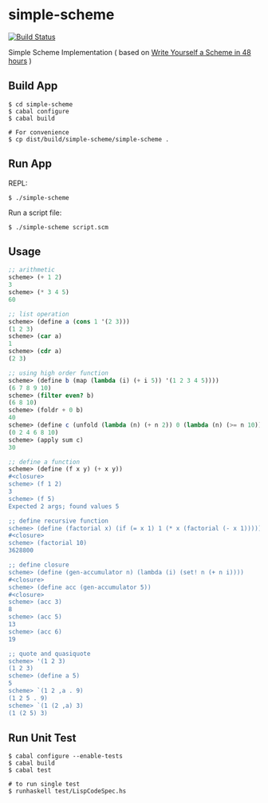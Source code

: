 # simple-scheme

[![Build Status](https://travis-ci.org/hyone/simple-scheme.png?branch=master)](https://travis-ci.org/hyone/simple-scheme)

Simple Scheme Implementation
( based on [Write Yourself a Scheme in 48 hours](http://jonathan.tang.name/files/scheme_in_48/tutorial/overview.html>) )

## Build App 

    $ cd simple-scheme
    $ cabal configure
    $ cabal build

    # For convenience
    $ cp dist/build/simple-scheme/simple-scheme .

## Run App

REPL:

    $ ./simple-scheme

Run a script file:

    $ ./simple-scheme script.scm

## Usage

```scheme
;; arithmetic
scheme> (+ 1 2)
3
scheme> (* 3 4 5)
60

;; list operation
scheme> (define a (cons 1 '(2 3)))
(1 2 3)
scheme> (car a)
1
scheme> (cdr a)
(2 3)

;; using high order function
scheme> (define b (map (lambda (i) (+ i 5)) '(1 2 3 4 5))))
(6 7 8 9 10)
scheme> (filter even? b)
(6 8 10)
scheme> (foldr + 0 b)
40
scheme> (define c (unfold (lambda (n) (+ n 2)) 0 (lambda (n) (>= n 10))))
(0 2 4 6 8 10)
scheme> (apply sum c)
30

;; define a function
scheme> (define (f x y) (+ x y))
#<closure>
scheme> (f 1 2)
3
scheme> (f 5)
Expected 2 args; found values 5

;; define recursive function
scheme> (define (factorial x) (if (= x 1) 1 (* x (factorial (- x 1)))))
#<closure>
scheme> (factorial 10)
3628800

;; define closure
scheme> (define (gen-accumulator n) (lambda (i) (set! n (+ n i))))
#<closure>
scheme> (define acc (gen-accumulator 5))
#<closure>
scheme> (acc 3)
8
scheme> (acc 5)
13
scheme> (acc 6)
19

;; quote and quasiquote
scheme> '(1 2 3)
(1 2 3)
scheme> (define a 5)
5
scheme> `(1 2 ,a . 9)
(1 2 5 . 9)
scheme> `(1 (2 ,a) 3)
(1 (2 5) 3)
```

## Run Unit Test

    $ cabal configure --enable-tests
    $ cabal build
    $ cabal test

    # to run single test
    $ runhaskell test/LispCodeSpec.hs
